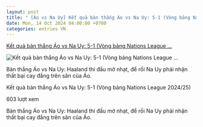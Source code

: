 ```yaml
---
layout: post
title: " [Áo vs Na Uy] Kết quả bàn thắng Áo vs Na Uy: 5-1 (Vòng bảng Nations League ..."
date: Mon, 14 Oct 2024 04:00:00 +0700
categories: entries VN
---
```

[Kết quả bàn thắng Áo vs Na Uy: 5-1 (Vòng bảng Nations League ...](https://baothaibinh.com.vn/tin-tuc/31/209893/ket-qua-ban-thang-ao-vs-na-uy-5-1-vong-bang-nations-league-2024-25)

![Kết quả bàn thắng Áo vs Na Uy: 5-1 (Vòng bảng Nations League ...](https://media.baothaibinh.com.vn/upload/news/10_2024/ket_qua_ban_thang_ao_vs_na_uy_5_1_vong_bang_nations_league_2024_25_08541914102024.jpg)

Bàn thắng Áo vs Na Uy: Haaland thi đấu mờ nhạt, để rồi Na Uy phải nhận thất bại cay đắng trên sân của Áo.

Kết quả bàn thắng Áo vs Na Uy: 5-1 (Vòng bảng Nations League 2024/25)

603 lượt xem

Bàn thắng Áo vs Na Uy: Haaland thi đấu mờ nhạt, để rồi Na Uy phải nhận thất bại cay đắng trên sân của Áo.

